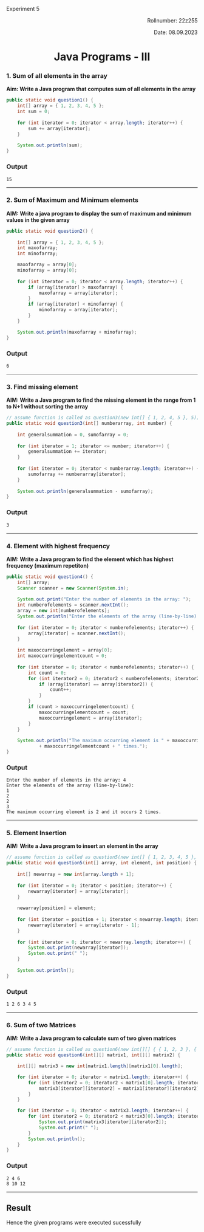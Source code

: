 <p>Experiment 5<p>

<p align = 'right'>Rollnumber: 22z255</p>

<p align = 'right'>Date: 08.09.2023</p>

<h1 align="center">Java Programs - III</h1>

### 1. Sum of all elements in the array
**Aim: Write a Java program that computes sum of all elements in the array**

```java
public static void question1() {
    int[] array = { 1, 2, 3, 4, 5 };
    int sum = 0;
    
    for (int iterator = 0; iterator < array.length; iterator++) {
        sum += array[iterator];
    }
    
    System.out.println(sum);
}
```
### Output
```
15
```
---
### 2. Sum of Maximum and Minimum elements

**AIM: Write a java program to display the sum of maximum and minimum values in the given array**

```java
public static void question2() {
    
    int[] array = { 1, 2, 3, 4, 5 };
    int maxofarray;
    int minofarray;

    maxofarray = array[0];
    minofarray = array[0];
    
    for (int iterator = 0; iterator < array.length; iterator++) {
        if (array[iterator] > maxofarray) {
            maxofarray = array[iterator];
        }
        if (array[iterator] < minofarray) {
            minofarray = array[iterator];
        }
    }

    System.out.println(maxofarray + minofarray);
}

```
### Output
```
6
```
---
### 3. Find missing element
**AIM: Write a Java program to find the missing element in the range from 1 to N+1 without sorting the array**

```java
// assume function is called as question3(new int[] { 1, 2, 4, 5 }, 5);
public static void question3(int[] numberarray, int number) {
    
    int generalsummation = 0, sumofarray = 0;
    
    for (int iterator = 1; iterator <= number; iterator++) {
        generalsummation += iterator;
    }
    
    for (int iterator = 0; iterator < numberarray.length; iterator++) {
        sumofarray += numberarray[iterator];
    }
    
    System.out.println(generalsummation - sumofarray);
}

```
### Output
```
3 
```
---
### 4. Element with highest frequency
**AIM: Write a Java program to find the element which has highest frequency (maximum repetiton)**

```java
public static void question4() {
    int[] array;
    Scanner scanner = new Scanner(System.in);
    
    System.out.print("Enter the number of elements in the array: ");
    int numberofelements = scanner.nextInt();
    array = new int[numberofelements];
    System.out.println("Enter the elements of the array (line-by-line): ");
    
    for (int iterator = 0; iterator < numberofelements; iterator++) {
        array[iterator] = scanner.nextInt();
    }
    
    int maxoccurringelement = array[0];
    int maxoccurringelementcount = 0;
    
    for (int iterator = 0; iterator < numberofelements; iterator++) {
        int count = 0;
        for (int iterator2 = 0; iterator2 < numberofelements; iterator2++) {
            if (array[iterator] == array[iterator2]) {
                count++;
            }
        }
        if (count > maxoccurringelementcount) {
            maxoccurringelementcount = count;
            maxoccurringelement = array[iterator];
        }
    }
    
    System.out.println("The maximum occurring element is " + maxoccurringelement + " and it occurs "
            + maxoccurringelementcount + " times.");
}

```
### Output
```
Enter the number of elements in the array: 4
Enter the elements of the array (line-by-line): 
1
2
2
3
The maximum occurring element is 2 and it occurs 2 times.
```
---
### 5. Element Insertion
**AIM: Write a Java program to insert an element in the array**

```java
// assume function is called as question5(new int[] { 1, 2, 3, 4, 5 }, 6, 2)
public static void question5(int[] array, int element, int position) {
    
    int[] newarray = new int[array.length + 1];
    
    for (int iterator = 0; iterator < position; iterator++) {
        newarray[iterator] = array[iterator];
    }
    
    newarray[position] = element;
    
    for (int iterator = position + 1; iterator < newarray.length; iterator++) {
        newarray[iterator] = array[iterator - 1];
    }
    
    for (int iterator = 0; iterator < newarray.length; iterator++) {
        System.out.print(newarray[iterator]);
        System.out.print(" ");
    }
    
    System.out.println();
}

```
### Output
```
1 2 6 3 4 5
```
---
### 6. Sum of two Matrices
**AIM: Write a Java program to calculate sum of two given matrices**

```java
// assume function is called as question6(new int[][] { { 1, 2, 3 }, { 4, 5, 6 } }, new int[][] { { 1, 2, 3 }, { 4, 5, 6 } });
public static void question6(int[][] matrix1, int[][] matrix2) {

    int[][] matrix3 = new int[matrix1.length][matrix1[0].length];

    for (int iterator = 0; iterator < matrix1.length; iterator++) {
        for (int iterator2 = 0; iterator2 < matrix1[0].length; iterator2++) {
            matrix3[iterator][iterator2] = matrix1[iterator][iterator2] + matrix2[iterator][iterator2];
        }
    }

    for (int iterator = 0; iterator < matrix3.length; iterator++) {
        for (int iterator2 = 0; iterator2 < matrix3[0].length; iterator2++) {
            System.out.print(matrix3[iterator][iterator2]);
            System.out.print(" ");
        }
        System.out.println();
    }
}
```
### Output
```
2 4 6
8 10 12
```
---
## Result
Hence the given programs were executed sucessfully
